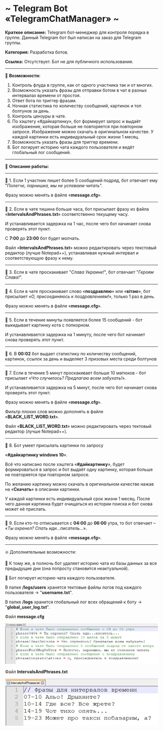 # ~ Telegram Bot «TelegramChatManager» ~

**Краткое описание:** Telegram бот-менеджер для контроля порядка в группе. Данный Telegram бот был написан на заказ для Telegram группы.

**Категория:** Разработка ботов.

**Ссылка:** Отсутствует. Бот не для публичного использования.

-----------------------------------

🔻 **Возможности:**
1. Контроль флуда в группе, как от одного участника так и от многих.
2. Возможность указать фразы для отправки ботом в чат в разных интервалах времени от простоя.
3. Ответ бота по триггер фразам.
4. Ночная статистика по количеству сообщений, картинок и топ болтунов за день.
5. Контроль цензуры в чате.
6. По хэштегу «#дайкартинку», бот формирует запрос и выдаёт изображение, которая больше не повторяется при повторном запросе. Изображение можно скачать в оригинальном качестве. У каждой картинки есть индивидуальный срок жизни 1 месяц.
7. Возможность указать фразы для триггер времени.
8. Бот логирует историю чата каждого пользователя и ведёт глобальный лог сообщений. 

-----------------------------------

🔻 **Описание работы:**

-----------------------------------

🔹 1. Если 1 участник пишет более 5 сообщений подряд, бот отвечает ему "*Полегче, парнишка, мы не успеваем читать*".

Фразу можно менять в файле «**message.cfg**».

-----------------------------------

🔹 2.	Если в чате тишина больше часа, бот присылает фразу из файла «**IntervalsAndPhrases.txt**» соответственно текущему часу.

И устанавливается задержка на 1 час, после чего бот начинает снова проверять этот пункт.

С **7:00** до **23:00** бот будет молчать.

Файл «**IntervalsAndPhrases.txt**» можно редактировать через текстовый редактор (лучше Notepad++),
устанавливая нужный интервал и соответствующую фразу к нему.

-----------------------------------

🔹 3. Если в чате проскакивает "*Слава Украине!*", бот отвечает "*Героям Слава!*".

-----------------------------------

🔹 4. Если в чате проскакивает слово «**поздравляю**» или «**вiтаю**», бот присылает «*О, присоединяюсь к поздравлениям!*», только 1 раз в день.

Фразу можно менять в файле «**message.cfg**».

-----------------------------------

🔹 5. Если в течение минуты появляется более 15 сообщений - бот выкидывает картинку кота с попкорном.

И устанавливается задержка на 1 минуту, после чего бот начинает снова проверять этот пункт.

-----------------------------------

🔹 6. В **00:02** бот выдает статистику по количеству сообщений, картинок, ссылок за день и выделяет 3 призовых места среди болтунов

-----------------------------------

🔹 7. Если в течение 5 минут проскакивает больше 10 матюков - бот присылает «*Что случилось? Предлагаю всем забухать!*».

И устанавливается задержка на 5 минут, после чего бот начинает снова проверять этот пункт.

Фразу можно менять в файле «**message.cfg**».

Фильтр плохих слов можно дополнять в файле «**BLACK_LIST_WORD.txt**».

Файл «**BLACK_LIST_WORD.txt**» можно редактировать через тектовый редактор (лучше Notepad++).

-----------------------------------

🔹 8. Бот умеет присылать картинки по запросу

«**#дайкартинку windows 10**».

Всё что написано после хэштега «**#дайкартинку**», будет формироваться в запрос и бот выдаёт одну картинку, которая больше не повторяется при повторном запросе.

По желанию картинку можно скачать в оригинальном качестве нажав на «**Скачать**» в описании картинки.

У каждой картинки есть индивидуальный срок жизни 1 месяц. После чего данная картинка будет очищаться из истории поиска и бот снова может её прислать.

-----------------------------------

🔹 9. Если кто-то отписывается с **04:00** до **06:00** утра, то бот отвечает – «*Ты охренел? Спать иди...писатель...*».

Фразу можно менять в файле «**message.cfg**».

-----------------------------------

❇️ Дополнительные возможности:

🔸 К тому же, в полночь бот удаляет историю чата из базы данных за все предыдущие дни (она попросту становится неактуальной).

🔸 Бот логирует историю чата каждого пользователя.
	
В папке **/logs/users** хранятся тектовые файлы логов под каждого пользователя -> "**username.txt**".
	
В папке **/logs** хранится глобальный лог всех обращений к боту -> "**global_user_log.txt**".

Файл **message.cfg**

![screen1](https://github.com/LexaCoronos/TelegramChatManager/blob/master/img/screenshot1.jpg)

Файл **IntervalsAndPhrases.txt**

![screen2](https://github.com/LexaCoronos/TelegramChatManager/blob/master/img/screenshot2.jpg)
